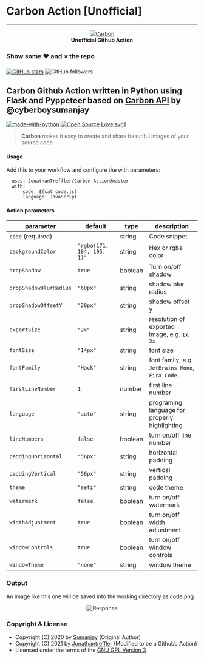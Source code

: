 # Carbon Action [Unofficial]
---
<p align="center">
    <a href="https://github.com/carbon-app/carbon">
        <img src="resources/carbon.png" alt="Carbon">
    </a>
    <br>
    <b>Unofficial Github Action</b>
    <br>
</p>

### Show some :heart: and :star: the repo

[![GitHub stars](https://img.shields.io/github/stars/JonathanTreffler/Carbon-Action.svg?style=social&label=Star)](https://github.com/JonathanTreffler/JioSaavnAPI)
![GitHub followers](https://img.shields.io/github/followers/JonathanTreffler.svg?style=social&label=Follow)

## Carbon Github Action written in Python using Flask and Pyppeteer based on [Carbon API](https://github.com/cyberboysumanjay/Carbon-API) by @cyberboysumanjay
[![made-with-python](https://img.shields.io/badge/Made%20with-Python-1f425f.svg)](https://www.python.org/) [![Open Source Love svg1](https://badges.frapsoft.com/os/v1/open-source.svg?v=103)](https://github.com/ellerbrock/open-source-badges/)

> **Carbon**  makes it easy to create and share beautiful images of your source code

#### Usage
Add this to your workflow and configure the with parameters:
```
- uses: JonathanTreffler/Carbon-Action@master
  with:
      code: $(cat code.js)
      language: JavaScript
```

#### Action parameters

| parameter              | default                    | type    | description                                      |
| ---------------------- | -------------------------- | ------- | ------------------------------------------------ |
| `code` (required)      |                            | string  | Code snippet                                     |
| `backgroundColor`      | `"rgba(171, 184, 195, 1)"` | string  | Hex or rgba color                                |
| `dropShadow`           | `true`                     | boolean | Turn on/off shadow                               |
| `dropShadowBlurRadius` | `"68px"`                   | string  | shadow blur radius                               |
| `dropShadowOffsetY`    | `"20px"`                   | string  | shadow offset y                                  |
| `exportSize`           | `"2x"`                     | string  | resolution of exported image, e.g. `1x`, `3x`    |
| `fontSize`             | `"14px"`                   | string  | font size                                        |
| `fontFamily`           | `"Hack"`                   | string  | font family, e.g. `JetBrains Mono`, `Fira Code`. |
| `firstLineNumber`      | `1`                        | number  | first line number                                |
| `language`             | `"auto"`                   | string  | programing language for properly highlighting    |
| `lineNumbers`          | `false`                    | boolean | turn on/off line number                          |
| `paddingHorizontal`    | `"56px"`                   | string  | horizontal padding                               |
| `paddingVertical`      | `"56px"`                   | string  | vertical padding                                 |
| `theme`                | `"seti"`                   | string  | code theme                                       |
| `watermark`            | `false`                    | boolean | turn on/off watermark                            |
| `widthAdjustment`      | `true`                     | boolean | turn on/off width adjustment                     |
| `windowControls`       | `true`                     | boolean | turn on/off window controls                      |
| `windowTheme`          | `"none"`                   | string  | window theme                                     |

### Output
An image like this one will be saved into the working directory as code.png.
<p align="center">
    <img src="resources/response.png" alt="Response">
</p>

### Copyright & License

* Copyright (C) 2020 by [Sumanjay](https://github.com/cyberboysumanjay) (Original Author)
* Copyright (C) 2021 by [Jonathantreffler](https://github.com/JonathanTreffler) (Modified to be a Githubb Action)
* Licensed under the terms of the [GNU GPL Version 3](https://github.com/JonathanTreffler/Carbon-Action/blob/master/LICENSE)

